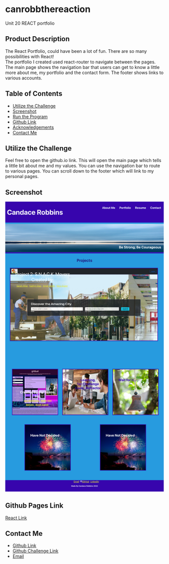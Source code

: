 # canrobbthereaction
Unit 20 REACT portfolio

## Product Description
The React Portfolio, could have been a lot of fun.  There are so many possibilities with React!  
The portfolio I created used react-router to navigate between the pages.  The main page shows the navigation bar that users can get to know a little more about me, my portfolio and the contact form.  The footer shows links to various accounts.  

## Table of Contents
- [Utilize the Challenge](#utilize-the-challenge)
- [Screenshot](#screenshot)
- [Run the Program](#run-the-program)
- [Github Link](#github-link)
- [Acknowledgements](#acknowledgements)
- [Contact Me](#contact-me)

## Utilize the Challenge
Feel free to open the github.io link.  This will open the main page which tells a little bit about me and my values.  You can use the navigation bar to route to various pages.  You can scroll down to the footer which will link to my personal pages.  

## Screenshot
![Portfolio Screenshot](src/assets/canrobbthereaction.png)

## Github Pages Link
[React Link](https://canro2b.github.io/canrobbthereaction/)

## Contact Me
- [Github Link](https://github.com/CanRo2B)
- [Github Challenge Link](https://github.com/CanRo2B/canrobbthereaction)
- [Email](mailto:hofe36@hotmail.com)